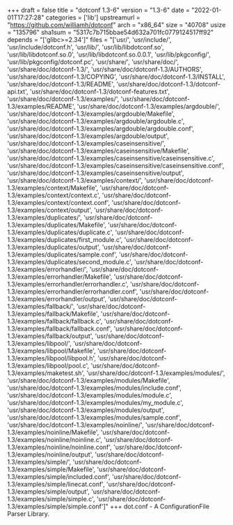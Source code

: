 +++
draft = false
title = "dotconf 1.3-6"
version = "1.3-6"
date = "2022-01-01T17:27:28"
categories = ['lib']
upstreamurl = "https://github.com/williamh/dotconf"
arch = "x86_64"
size = "40708"
usize = "135796"
sha1sum = "5317c7b715bbae54d632a701fc0779124517ff92"
depends = "['glibc>=2.34']"
files = "['usr/', 'usr/include/', 'usr/include/dotconf.h', 'usr/lib/', 'usr/lib/libdotconf.so', 'usr/lib/libdotconf.so.0', 'usr/lib/libdotconf.so.0.0.1', 'usr/lib/pkgconfig/', 'usr/lib/pkgconfig/dotconf.pc', 'usr/share/', 'usr/share/doc/', 'usr/share/doc/dotconf-1.3/', 'usr/share/doc/dotconf-1.3/AUTHORS', 'usr/share/doc/dotconf-1.3/COPYING', 'usr/share/doc/dotconf-1.3/INSTALL', 'usr/share/doc/dotconf-1.3/README', 'usr/share/doc/dotconf-1.3/dotconf-api.txt', 'usr/share/doc/dotconf-1.3/dotconf-features.txt', 'usr/share/doc/dotconf-1.3/examples/', 'usr/share/doc/dotconf-1.3/examples/README', 'usr/share/doc/dotconf-1.3/examples/argdouble/', 'usr/share/doc/dotconf-1.3/examples/argdouble/Makefile', 'usr/share/doc/dotconf-1.3/examples/argdouble/argdouble.c', 'usr/share/doc/dotconf-1.3/examples/argdouble/argdouble.conf', 'usr/share/doc/dotconf-1.3/examples/argdouble/output', 'usr/share/doc/dotconf-1.3/examples/caseinsensitive/', 'usr/share/doc/dotconf-1.3/examples/caseinsensitive/Makefile', 'usr/share/doc/dotconf-1.3/examples/caseinsensitive/caseinsensitive.c', 'usr/share/doc/dotconf-1.3/examples/caseinsensitive/caseinsensitive.conf', 'usr/share/doc/dotconf-1.3/examples/caseinsensitive/output', 'usr/share/doc/dotconf-1.3/examples/context/', 'usr/share/doc/dotconf-1.3/examples/context/Makefile', 'usr/share/doc/dotconf-1.3/examples/context/context.c', 'usr/share/doc/dotconf-1.3/examples/context/context.conf', 'usr/share/doc/dotconf-1.3/examples/context/output', 'usr/share/doc/dotconf-1.3/examples/duplicates/', 'usr/share/doc/dotconf-1.3/examples/duplicates/Makefile', 'usr/share/doc/dotconf-1.3/examples/duplicates/duplicate.c', 'usr/share/doc/dotconf-1.3/examples/duplicates/first_module.c', 'usr/share/doc/dotconf-1.3/examples/duplicates/output', 'usr/share/doc/dotconf-1.3/examples/duplicates/sample.conf', 'usr/share/doc/dotconf-1.3/examples/duplicates/second_module.c', 'usr/share/doc/dotconf-1.3/examples/errorhandler/', 'usr/share/doc/dotconf-1.3/examples/errorhandler/Makefile', 'usr/share/doc/dotconf-1.3/examples/errorhandler/errorhandler.c', 'usr/share/doc/dotconf-1.3/examples/errorhandler/errorhandler.conf', 'usr/share/doc/dotconf-1.3/examples/errorhandler/output', 'usr/share/doc/dotconf-1.3/examples/fallback/', 'usr/share/doc/dotconf-1.3/examples/fallback/Makefile', 'usr/share/doc/dotconf-1.3/examples/fallback/fallback.c', 'usr/share/doc/dotconf-1.3/examples/fallback/fallback.conf', 'usr/share/doc/dotconf-1.3/examples/fallback/output', 'usr/share/doc/dotconf-1.3/examples/libpool/', 'usr/share/doc/dotconf-1.3/examples/libpool/Makefile', 'usr/share/doc/dotconf-1.3/examples/libpool/libpool.h', 'usr/share/doc/dotconf-1.3/examples/libpool/pool.c', 'usr/share/doc/dotconf-1.3/examples/maketest.sh', 'usr/share/doc/dotconf-1.3/examples/modules/', 'usr/share/doc/dotconf-1.3/examples/modules/Makefile', 'usr/share/doc/dotconf-1.3/examples/modules/include.conf', 'usr/share/doc/dotconf-1.3/examples/modules/module.c', 'usr/share/doc/dotconf-1.3/examples/modules/my_module.c', 'usr/share/doc/dotconf-1.3/examples/modules/output', 'usr/share/doc/dotconf-1.3/examples/modules/sample.conf', 'usr/share/doc/dotconf-1.3/examples/noinline/', 'usr/share/doc/dotconf-1.3/examples/noinline/Makefile', 'usr/share/doc/dotconf-1.3/examples/noinline/noinline.c', 'usr/share/doc/dotconf-1.3/examples/noinline/noinline.conf', 'usr/share/doc/dotconf-1.3/examples/noinline/output', 'usr/share/doc/dotconf-1.3/examples/simple/', 'usr/share/doc/dotconf-1.3/examples/simple/Makefile', 'usr/share/doc/dotconf-1.3/examples/simple/included.conf', 'usr/share/doc/dotconf-1.3/examples/simple/linecat.conf', 'usr/share/doc/dotconf-1.3/examples/simple/output', 'usr/share/doc/dotconf-1.3/examples/simple/simple.c', 'usr/share/doc/dotconf-1.3/examples/simple/simple.conf']"
+++
dot.conf - A ConfigurationFile Parser Library.